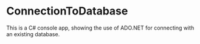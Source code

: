 # ConnectionToDatabase
This is a C# console app, showing the use of ADO.NET for connecting with an existing database.
